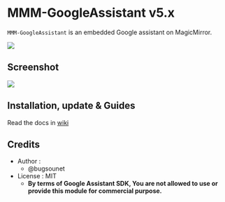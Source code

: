 # MMM-GoogleAssistant v5.x


`MMM-GoogleAssistant` is an embedded Google assistant on MagicMirror.

![](https://github.com/bugsounet/MMM-GoogleAssistant/blob/dev/resources/GA_Big.png)

## Screenshot

![](https://github.com/bugsounet/MMM-GoogleAssistant/blob/dev/resources/previewFS.jpg)

## Installation, update & Guides
Read the docs in [wiki](https://wiki.bugsounet.fr/MMM-GoogleAssistant)<br>

## Credits
- Author :
  - @bugsounet
- License : MIT
  - **By terms of Google Assistant SDK, You are not allowed to use or provide this module for commercial purpose.**
